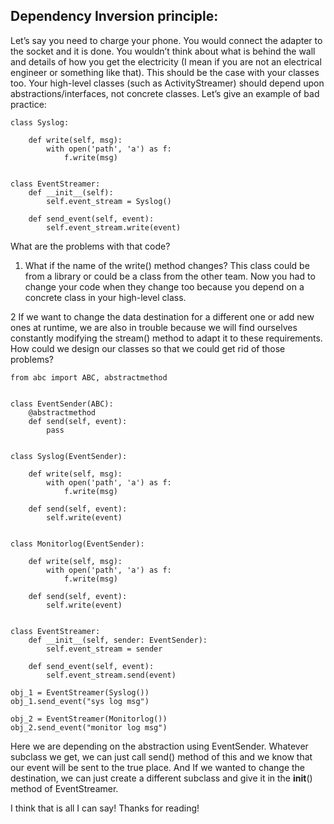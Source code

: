 ## Dependency Inversion principle:

Let’s say you need to charge your phone. You would connect the adapter to the socket and it is done. You wouldn’t think about what is behind the wall and details of how you get the electricity (I mean if you are not an electrical engineer or something like that). This should be the case with your classes too. Your high-level classes (such as ActivityStreamer) should depend upon abstractions/interfaces, not concrete classes. Let’s give an example of bad practice:

```
class Syslog:

    def write(self, msg):
        with open('path', 'a') as f:
            f.write(msg)


class EventStreamer:
    def __init__(self):
        self.event_stream = Syslog()

    def send_event(self, event):
        self.event_stream.write(event)  
```

     
What are the problems with that code?

1. What if the name of the write() method changes? This class could be from a library or could be a class 
   from the other team. Now you had to change your code when they change too because you depend on a concrete 
   class in your high-level class.

2 If we want to change the data destination for a different one or add new ones at runtime, 
  we are also in trouble because we will find ourselves constantly modifying the stream() method 
  to adapt it to these requirements. How could we design our classes so that we could get rid of those problems?


```
from abc import ABC, abstractmethod


class EventSender(ABC):
    @abstractmethod
    def send(self, event):
        pass


class Syslog(EventSender):

    def write(self, msg):
        with open('path', 'a') as f:
            f.write(msg)

    def send(self, event):
        self.write(event)


class Monitorlog(EventSender):

    def write(self, msg):
        with open('path', 'a') as f:
            f.write(msg)

    def send(self, event):
        self.write(event)


class EventStreamer:
    def __init__(self, sender: EventSender):
        self.event_stream = sender

    def send_event(self, event):
        self.event_stream.send(event)
        
obj_1 = EventStreamer(Syslog())
obj_1.send_event("sys log msg")

obj_2 = EventStreamer(Monitorlog())
obj_2.send_event("monitor log msg")
```


Here we are depending on the abstraction using EventSender. Whatever subclass we get, we can just call send() method of this and we know that our event will be sent to the true place. And If we wanted to change the destination, we can just create a different subclass and give it in the __init__() method of EventStreamer.

I think that is all I can say! Thanks for reading!


